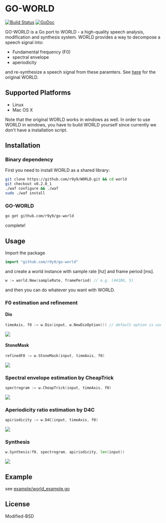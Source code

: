 # GO-WORLD

[![Build Status](https://travis-ci.org/r9y9/go-world.svg?branch=master)](https://travis-ci.org/r9y9/go-world)
[![GoDoc](https://godoc.org/github.com/r9y9/go-world?status.svg)](https://godoc.org/github.com/r9y9/go-world)

GO-WORLD is a Go port to WORLD - a high-quality speech analysis, modification and synthesis system. WORLD provides a way to decompose a speech signal into:

- Fundamental frequency (F0)
- spectral envelope
- aperiodicity

and re-synthesize a speech signal from these paramters. See [here](http://ml.cs.yamanashi.ac.jp/world/english/index.html) for the original WORLD.

## Supported Platforms

- Linux
- Mac OS X

Note that the original WORLD works in windows as well. In order to use WORLD in windows, you have to build WORLD yourself since currently we don't have a installation script.

## Installation

### Binary dependency

First you need to install WORLD as a shared library:

```bash
git clone https://github.com/r9y9/WORLD.git && cd world
git checkout v0.2.0_1
./waf configure && ./waf
sudo ./waf install
```

### GO-WORLD

```bash
go get github.com/r9y9/go-world
```

complete!

## Usage

Import the package

```go
import "github.com/r9y9/go-world"
```

and create a world instance with sample rate [hz] and frame period [ms].

```go
w := world.New(sampleRate, framePeriod) // e.g. (44100, 5)
```

and then you can do whatever you want with WORLD.

### F0 estimation and refinement

#### Dio

```go
timeAxis, f0 := w.Dio(input, w.NewDioOption()) // default option is used
```

![](https://raw.githubusercontent.com/r9y9/WORLD.jl/master/examples/f0_by_dio.png)

#### StoneMask

```go
refinedF0 := w.StoneMask(input, timeAxis, f0)
```

![](https://raw.githubusercontent.com/r9y9/WORLD.jl/master/examples/f0_refinement.png)

### Spectral envelope estimation by CheapTrick

```go
spectrogram := w.CheapTrick(input, timeAxis, f0)
```

![](https://raw.githubusercontent.com/r9y9/WORLD.jl/master/examples/envelope_by_cheaptrick.png)

### Aperiodicity ratio estimation by D4C

```go
apiriodicity := w.D4C(input, timeAxis, f0)
```

![](https://raw.githubusercontent.com/r9y9/WORLD.jl/master/examples/aperiodicity_by_d4c.png)

### Synthesis

```go
w.Synthesis(f0, spectrogram, apiriodicity, len(input))
```

![](https://raw.githubusercontent.com/r9y9/WORLD.jl/master/examples/synthesis.png)

## Example

see [example/world_example.go](example/world_example.go)

## License

Modified-BSD
